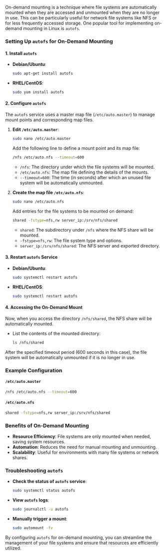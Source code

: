 On-demand mounting is a technique where file systems are automatically mounted when they are accessed and unmounted when they are no longer in use. This can be particularly useful for network file systems like NFS or for less frequently accessed storage. One popular tool for implementing on-demand mounting in Linux is `autofs`.

### Setting Up `autofs` for On-Demand Mounting

#### 1. **Install `autofs`**

- **Debian/Ubuntu**:
  ```sh
  sudo apt-get install autofs
  ```

- **RHEL/CentOS**:
  ```sh
  sudo yum install autofs
  ```

#### 2. **Configure `autofs`**

The `autofs` service uses a master map file (`/etc/auto.master`) to manage mount points and corresponding map files.

1. **Edit `/etc/auto.master`**:
   ```sh
   sudo nano /etc/auto.master
   ```

   Add the following line to define a mount point and its map file:
   ```sh
   /nfs /etc/auto.nfs --timeout=600
   ```

   - `/nfs`: The directory under which the file systems will be mounted.
   - `/etc/auto.nfs`: The map file defining the details of the mounts.
   - `--timeout=600`: The time (in seconds) after which an unused file system will be automatically unmounted.

2. **Create the map file `/etc/auto.nfs`**:
   ```sh
   sudo nano /etc/auto.nfs
   ```

   Add entries for the file systems to be mounted on demand:
   ```sh
   shared -fstype=nfs,rw server_ip:/srv/nfs/shared
   ```

   - `shared`: The subdirectory under `/nfs` where the NFS share will be mounted.
   - `-fstype=nfs,rw`: The file system type and options.
   - `server_ip:/srv/nfs/shared`: The NFS server and exported directory.

#### 3. **Restart `autofs` Service**

- **Debian/Ubuntu**:
  ```sh
  sudo systemctl restart autofs
  ```

- **RHEL/CentOS**:
  ```sh
  sudo systemctl restart autofs
  ```

#### 4. **Accessing the On-Demand Mount**

Now, when you access the directory `/nfs/shared`, the NFS share will be automatically mounted.

- List the contents of the mounted directory:
  ```sh
  ls /nfs/shared
  ```

After the specified timeout period (600 seconds in this case), the file system will be automatically unmounted if it is no longer in use.

### Example Configuration

#### `/etc/auto.master`
```sh
/nfs /etc/auto.nfs --timeout=600
```

#### `/etc/auto.nfs`
```sh
shared -fstype=nfs,rw server_ip:/srv/nfs/shared
```

### Benefits of On-Demand Mounting

- **Resource Efficiency**: File systems are only mounted when needed, saving system resources.
- **Automation**: Reduces the need for manual mounting and unmounting.
- **Scalability**: Useful for environments with many file systems or network shares.

### Troubleshooting `autofs`

- **Check the status of `autofs` service**:
  ```sh
  sudo systemctl status autofs
  ```

- **View `autofs` logs**:
  ```sh
  sudo journalctl -u autofs
  ```

- **Manually trigger a mount**:
  ```sh
  sudo automount -fv
  ```

By configuring `autofs` for on-demand mounting, you can streamline the management of your file systems and ensure that resources are efficiently utilized.
